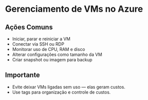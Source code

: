 # Gerenciamento de VMs no Azure

## Ações Comuns

- Iniciar, parar e reiniciar a VM
- Conectar via SSH ou RDP
- Monitorar uso de CPU, RAM e disco
- Alterar configurações como tamanho da VM
- Criar snapshot ou imagem para backup

## Importante
- Evite deixar VMs ligadas sem uso — elas geram custos.
- Use tags para organização e controle de custos.
